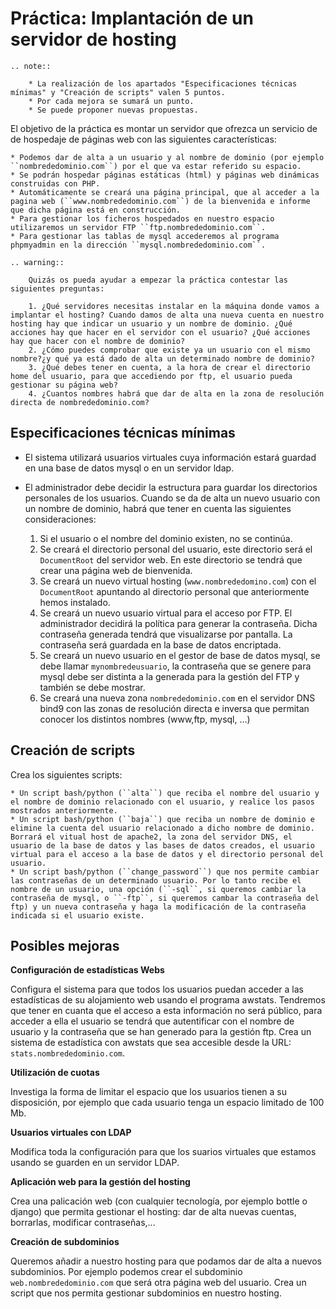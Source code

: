 # Práctica: Implantación de un servidor de hosting

```eval_rst
.. note::

    * La realización de los apartados "Especificaciones técnicas mínimas" y "Creación de scripts" valen 5 puntos.
    * Por cada mejora se sumará un punto.
    * Se puede proponer nuevas propuestas.

```

El objetivo de la práctica es montar un servidor que ofrezca un servicio de de hospedaje de páginas web con las siguientes características:

    * Podemos dar de alta a un usuario y al nombre de dominio (por ejemplo ``nombrededominio.com``) por el que va estar referido su espacio.
    * Se podrán hospedar páginas estáticas (html) y páginas web dinámicas construidas con PHP.
    * Automáticamente se creará una página principal, que al acceder a la pagina web (``www.nombrededominio.com``) de la bienvenida e informe que dicha página está en construcción.
    * Para gestionar los ficheros hospedados en nuestro espacio utilizaremos un servidor FTP ``ftp.nombrededominio.com``.
    * Para gestionar las tablas de mysql accederemos al programa phpmyadmin en la dirección ``mysql.nombrededominio.com``.

```eval_rst
.. warning::

	Quizás os pueda ayudar a empezar la práctica contestar las siguientes preguntas:

    1. ¿Qué servidores necesitas instalar en la máquina donde vamos a implantar el hosting? Cuando damos de alta una nueva cuenta en nuestro hosting hay que indicar un usuario y un nombre de dominio. ¿Qué acciones hay que hacer en el servidor con el usuario? ¿Qué acciones hay que hacer con el nombre de dominio?
    2. ¿Cómo puedes comprobar que existe ya un usuario con el mismo nombre?¿y qué ya está dado de alta un determinado nombre de dominio?
    3. ¿Qué debes tener en cuenta, a la hora de crear el directorio home del usuario, para que accediendo por ftp, el usuario pueda gestionar su página web?
    4. ¿Cuantos nombres habrá que dar de alta en la zona de resolución directa de nombrededominio.com?
```

## Especificaciones técnicas mínimas

* El sistema utilizará usuarios virtuales cuya información estará guardad en una base de datos mysql o en un servidor ldap.
* El administrador debe decidir la estructura para guardar los directorios personales de los usuarios. Cuando se da de alta un nuevo usuario con un nombre de dominio, habrá que tener en cuenta las siguientes consideraciones:


    1. Si el usuario o el nombre del dominio existen, no se continúa.
    2. Se creará el directorio personal del usuario, este directorio será el ``DocumentRoot`` del servidor web. En este directorio se tendrá que crear una página web de bienvenida.
    3. Se creará un nuevo virtual hosting (``www.nombrededomino.com``) con el ``DocumentRoot`` apuntando al directorio personal que anteriormente hemos instalado.
    4. Se creará un nuevo usuario virtual para el acceso por FTP. El administrador decidirá la política para generar la contraseña. Dicha contraseña generada tendrá que visualizarse por pantalla. La contraseña será guardada en la base de datos encriptada.
    5. Se creará un nuevo usuario en el gestor de base de datos mysql, se debe llamar ``mynombredeusuario``, la contraseña que se genere para mysql debe ser distinta a la generada para la gestión del FTP y también se debe mostrar.
    6. Se creará una nueva zona ``nombrededominio.com`` en el servidor DNS bind9 con las zonas de resolución directa e inversa que permitan conocer los distintos nombres (www,ftp, mysql, …)


## Creación de scripts

Crea los siguientes scripts:

    * Un script bash/python (``alta``) que reciba el nombre del usuario y el nombre de dominio relacionado con el usuario, y realice los pasos mostrados anteriormente.
    * Un script bash/python (``baja``) que reciba un nombre de dominio e elimine la cuenta del usuario relacionado a dicho nombre de dominio. Borrará el vitual host de apache2, la zona del servidor DNS, el usuario de la base de datos y las bases de datos creados, el usuario virtual para el acceso a la base de datos y el directorio personal del usuario.
    * Un script bash/python (``change_password``) que nos permite cambiar las contraseñas de un determinado usuario. Por lo tanto recibe el nombre de un usuario, una opción (``-sql``, si queremos cambiar la contraseña de mysql, o ``-ftp``, si queremos cambar la contraseña del ftp) y un nueva contraseña y haga la modificación de la contraseña indicada si el usuario existe.

## Posibles mejoras

**Configuración de estadísticas Webs**

Configura el sistema para que todos los usuarios puedan acceder a las estadísticas de su alojamiento web usando el programa awstats. Tendremos que tener en cuanta que el acceso a esta información no será público, para acceder a ella el usuario se tendrá que autentificar con el nombre de usuario y la contraseña que se han generado para la gestión ftp. Crea un sistema de estadística con awstats que sea accesible desde la URL: ``stats.nombrededominio.com``.

**Utilización de cuotas**

Investiga la forma de limitar el espacio que los usuarios tienen a su disposición, por ejemplo que cada usuario tenga un espacio limitado de 100 Mb.

**Usuarios virtuales con LDAP**

Modifica toda la configuración para que los suarios virtuales que estamos usando se guarden en un servidor LDAP.

**Aplicación web para la gestión del hosting**

Crea una palicación web (con cualquier tecnología, por ejemplo bottle o django) que permita gestionar el hosting: dar de alta nuevas cuentas, borrarlas, modificar contraseñas,...

**Creación de subdominios**

Queremos añadir a nuestro hosting para que podamos dar de alta a nuevos subdominios. Por ejemplo podemos crear el subdominio ``web.nombrededominio.com`` que será otra página web del usuario. Crea un script que nos permita gestionar subdominios en nuestro hosting.

